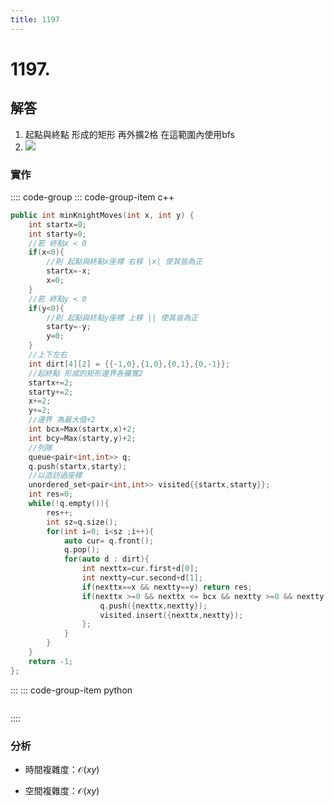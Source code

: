 ```yaml
---
title: 1197
---
```


# 1197.  
## 解答
1. 起點與終點 形成的矩形 再外擴2格 在這範圍內使用bfs  
2. ![](https://leetcode.jp/wp-content/uploads/2019/11/1-1.png)  
### 實作

:::: code-group
::: code-group-item c++

``` cpp
public int minKnightMoves(int x, int y) {
    int startx=0;
    int starty=0;
    //若 終點x < 0 
    if(x<0){
        //則 起點與終點x座標 右移 |x| 使其皆為正
        startx=-x;
        x=0;
    }
    //若 終點y < 0 
    if(y<0){
        //則 起點與終點y座標 上移 || 使其皆為正
        starty=-y;
        y=0;
    }
    //上下左右
    int dirt[4][2] = {{-1,0},{1,0},{0,1},{0,-1}};
    //起終點 形成的矩形邊界各擴寬2
    startx+=2;
    starty+=2;
    x+=2;
    y+=2;
    //邊界 為最大值+2
    int bcx=Max(startx,x)+2;
    int bcy=Max(starty,y)+2;
    //列隊
    queue<pair<int,int>> q;
    q.push(startx,starty);
    //以造訪過座標
    unordered_set<pair<int,int>> visited{{startx,starty}};
    int res=0;
    while(!q.empty()){
        res++;
        int sz=q.size();
        for(int i=0; i<sz ;i++){
            auto cur= q.front();
            q.pop();
            for(auto d : dirt){
                int nexttx=cur.first+d[0];
                int nextty=cur.second+d[1];
                if(nexttx==x && nextty==y) return res;
                if(nexttx >=0 && nexttx <= bcx && nextty >=0 && nextty <= bcy && !visited.count({nexttx,nextty})){
                    q.push({nexttx,nextty});
                    visited.insert({nexttx,nextty});
                };
            }
        }
    }
    return -1;
};

```

:::
::: code-group-item python

``` python

```
::::

### 分析
- 時間複雜度：$\mathcal{O}(xy)$

- 空間複雜度：$\mathcal{O}(xy)$
